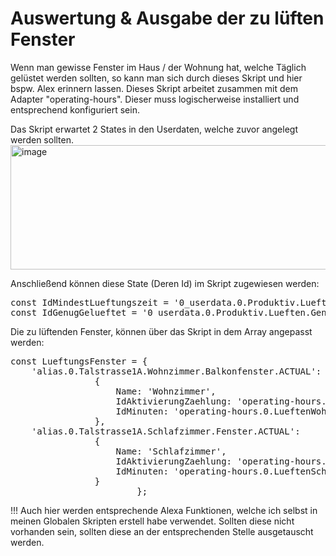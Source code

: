 # Auswertung & Ausgabe der zu lüften Fenster
Wenn man gewisse Fenster im Haus / der Wohnung hat, welche Täglich gelüstet werden sollten,
so kann man sich durch dieses Skript und hier bspw. Alex erinnern lassen.
Dieses Skript arbeitet zusammen mit dem Adapter "operating-hours".
Dieser muss logischerweise installiert und entsprechend konfiguriert sein.

Das Skript erwartet 2 States in den Userdaten, welche zuvor angelegt werden sollten.
<img width="1947" height="199" alt="image" src="https://github.com/user-attachments/assets/c28099ec-b609-4294-a51a-0bdc255020ec" />

Anschließend können diese State (Deren Id) im Skript zugewiesen werden:
<pre>
const IdMindestLueftungszeit = '0_userdata.0.Produktiv.Lueften.MindestLueftungszeit';
const IdGenugGelueftet = '0_userdata.0.Produktiv.Lueften.GenugGelueftet';
</pre>

Die zu lüftenden Fenster, können über das Skript in dem Array angepasst werden:

<pre>
const LueftungsFenster = {
    'alias.0.Talstrasse1A.Wohnzimmer.Balkonfenster.ACTUAL': 
                {
                    Name: 'Wohnzimmer',
                    IdAktivierungZaehlung: 'operating-hours.0.LueftenWohnzimmer.administrative.enableCounting',
                    IdMinuten: 'operating-hours.0.LueftenWohnzimmer.operatingHours.minutes'
                },
    'alias.0.Talstrasse1A.Schlafzimmer.Fenster.ACTUAL': 
                {
                    Name: 'Schlafzimmer',
                    IdAktivierungZaehlung: 'operating-hours.0.LueftenSchlafzimmer.administrative.enableCounting',
                    IdMinuten: 'operating-hours.0.LueftenSchlafzimmer.operatingHours.minutes'
                }
                        };
</pre>

!!! Auch hier werden entsprechende Alexa Funktionen, welche ich selbst in meinen Globalen Skripten erstell habe verwendet.
Sollten diese nicht vorhanden sein, sollten diese an der entsprechenden Stelle ausgetauscht werden.
